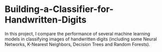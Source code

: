 # Building-a-Classifier-for-Handwritten-Digits
In this project, I compare the performance of several machine learning models in classifying images of handwritten digits (including some Neural Networks, K-Nearest Neighbors, Decision Trees and Random Forests).
